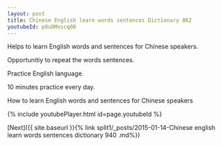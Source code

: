 ```yaml
---
layout: post
title: Chinese English learn words sentences Dictionary 862 
youtubeId: p8uOMxscq08
---
```

 
 
Helps to learn English words and sentences for Chinese speakers.

Opportunitiy to repeat the words sentences. 

Practice English language. 
 
10 minutes practice every day. 
 
How to learn English words and sentences for Chinese speakers 
 
{% include youtubePlayer.html id=page.youtubeId %}
 
 
[Next]({{ site.baseurl }}{% link  split1/_posts/2015-01-14-Chinese english learn words sentences dictionary 940 .md%})
 
